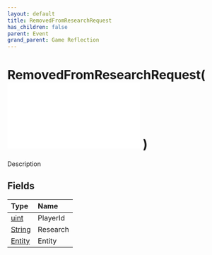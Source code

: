 ```yaml
---
layout: default
title: RemovedFromResearchRequest
has_children: false
parent: Event
grand_parent: Game Reflection
---
```

# RemovedFromResearchRequest( ![ EntityEventBase ](/game-reflection/events/entity_event_base.md) )
Description 

## Fields
| Type | Name |
|:-------------|:--------------|
| [uint](/game-reflection/components/uint.md) | PlayerId |
| [String](/game-reflection/components/string.md) | Research |
| [Entity](/game-reflection/classes/entity.md) | Entity |
